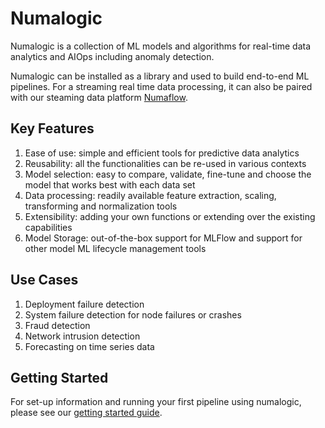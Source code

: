 # Numalogic


Numalogic is a collection of ML models and algorithms for real-time data analytics and AIOps including anomaly detection. 

Numalogic can be installed as a library and used to build end-to-end ML pipelines. For a streaming real time data processing, it can also be paired with our steaming data platform [Numaflow](https://numaflow.numaproj.io/). 

## Key Features

1. Ease of use: simple and efficient tools for predictive data analytics
2. Reusability: all the functionalities can be re-used in various contexts
3. Model selection: easy to compare, validate, fine-tune and choose the model that works best with each data set
4. Data processing: readily available feature extraction, scaling, transforming and normalization tools
5. Extensibility: adding your own functions or extending over the existing capabilities
6. Model Storage: out-of-the-box support for MLFlow and support for other model ML lifecycle management tools

## Use Cases
1. Deployment failure detection
2. System failure detection for node failures or crashes
3. Fraud detection
4. Network intrusion detection
5. Forecasting on time series data

## Getting Started

For set-up information and running your first pipeline using numalogic, please see our [getting started guide](./quick-start.md).
